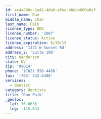 ```yaml
---
id: ac4a880c-1e42-4da0-afee-48eb4660a0cf
first_name: Dan
middle_name: Chan
last_name: Paik
license_type: DDS
license_number: '2887'
license_status: Active
license_expiration: 6/30/15
address: '1321 W Sunset Rd'
address_2: 'Suite 100'
city: Henderson
state: NV
zip: '89014'
phone: '(702) 558-4488'
fax: '(702) 432-4488'
services:
  - dentist
category: dentists
title: 'Dan Paik'
_geoloc:
  lat: 36.0638
  lng: -115.043
---
```

